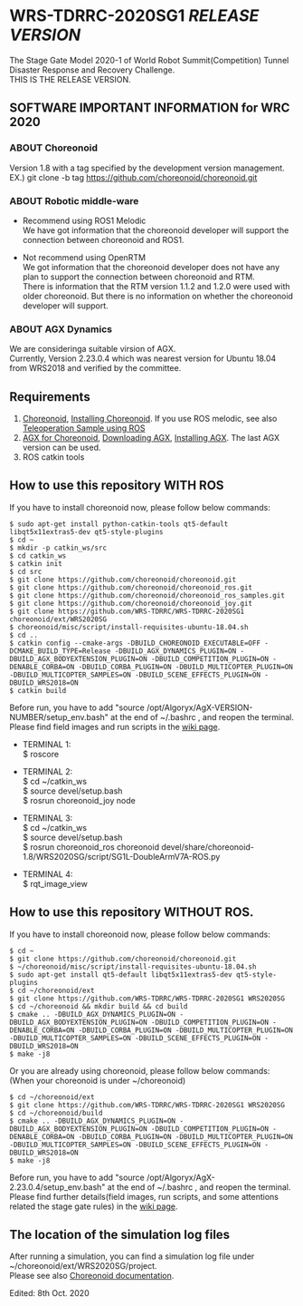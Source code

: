 # WRS-TDRRC-2020SG1  _RELEASE VERSION_  
The Stage Gate Model 2020-1 of World Robot Summit(Competition) Tunnel Disaster Response and Recovery Challenge.  
THIS IS THE RELEASE VERSION.  

## SOFTWARE IMPORTANT INFORMATION for WRC 2020  
### ABOUT Choreonoid  
Version 1.8 with a tag specified by the development version management.  
EX.) git clone -b tag https://github.com/choreonoid/choreonoid.git  
  
### ABOUT Robotic middle-ware  
 * Recommend using ROS1 Melodic  
We have got information that the choreonoid developer will support the connection between choreonoid and ROS1.  
  
 * Not recommend using OpenRTM  
We got information that the choreonoid developer does not have any plan to support the connection between choreonoid and RTM.  
There is information that the RTM version 1.1.2 and 1.2.0 were used with older choreonoid. But there is no information on whether the choreonoid developer will support.  
  
### ABOUT AGX Dynamics  
We are consideringa suitable virsion of AGX.  
Currently, Version 2.23.0.4 which was nearest version for Ubuntu 18.04 from WRS2018 and verified by the committee.  
  

## Requirements  

  1. [Choreonoid](https://choreonoid.org/en/manuals/latest/index.html), [Installing Choreonoid](https://choreonoid.org/en/manuals/latest/install/build-ubuntu.html#development-version). If you use ROS melodic, see also [Teleoperation Sample using ROS](https://choreonoid.org/en/manuals/latest/wrs2018/teleoperation-ros.html)  
  2. [AGX for Choreonoid](https://choreonoid.org/en/manuals/latest/agxdynamics/index.html), [Downloading AGX](https://www.algoryx.se/download/?id=1887), [Installing AGX](https://www.algoryx.se/documentation/complete/agx/tags/latest/UserManual/source/installation.html#install-on-ubuntu-16-04). The last AGX version can be used.  
  3. ROS catkin tools  
 
## How to use this repository WITH ROS  
If you have to install choreonoid now, please follow below commands:  

    $ sudo apt-get install python-catkin-tools qt5-default libqt5x11extras5-dev qt5-style-plugins  
    $ cd ~  
    $ mkdir -p catkin_ws/src  
    $ cd catkin_ws  
    $ catkin init  
    $ cd src  
    $ git clone https://github.com/choreonoid/choreonoid.git  
    $ git clone https://github.com/choreonoid/choreonoid_ros.git  
    $ git clone https://github.com/choreonoid/choreonoid_ros_samples.git  
    $ git clone https://github.com/choreonoid/choreonoid_joy.git  
    $ git clone https://github.com/WRS-TDRRC/WRS-TDRRC-2020SG1 choreonoid/ext/WRS2020SG  
    $ choreonoid/misc/script/install-requisites-ubuntu-18.04.sh  
    $ cd ..    
    $ catkin config --cmake-args -DBUILD_CHOREONOID_EXECUTABLE=OFF -DCMAKE_BUILD_TYPE=Release -DBUILD_AGX_DYNAMICS_PLUGIN=ON -DBUILD_AGX_BODYEXTENSION_PLUGIN=ON -DBUILD_COMPETITION_PLUGIN=ON -DENABLE_CORBA=ON -DBUILD_CORBA_PLUGIN=ON -DBUILD_MULTICOPTER_PLUGIN=ON -DBUILD_MULTICOPTER_SAMPLES=ON -DBUILD_SCENE_EFFECTS_PLUGIN=ON -DBUILD_WRS2018=ON  
    $ catkin build   

Before run, you have to add "source /opt/Algoryx/AgX-VERSION-NUMBER/setup_env.bash" at the end of ~/.bashrc , and reopen the terminal.  
Please find field images and run scripts in the [wiki page](https://github.com/WRS-TDRRC/WRS-TDRRC-2020SG1/wiki).  

* TERMINAL 1:  
    $ roscore  

* TERMINAL 2:  
    $ cd ~/catkin_ws  
    $ source devel/setup.bash  
    $ rosrun choreonoid_joy node  

* TERMINAL 3:  
    $ cd ~/catkin_ws  
    $ source devel/setup.bash  
    $ rosrun choreonoid_ros choreonoid devel/share/choreonoid-1.8/WRS2020SG/script/SG1L-DoubleArmV7A-ROS.py  

* TERMINAL 4:  
    $ rqt_image_view  

## How to use this repository WITHOUT ROS.  
If you have to install choreonoid now, please follow below commands:  

    $ cd ~  
    $ git clone https://github.com/choreonoid/choreonoid.git  
    $ ~/choreonoid/misc/script/install-requisites-ubuntu-18.04.sh  
    $ sudo apt-get install qt5-default libqt5x11extras5-dev qt5-style-plugins  
    $ cd ~/choreonoid/ext  
    $ git clone https://github.com/WRS-TDRRC/WRS-TDRRC-2020SG1 WRS2020SG
    $ cd ~/choreonoid && mkdir build && cd build  
    $ cmake .. -DBUILD_AGX_DYNAMICS_PLUGIN=ON -DBUILD_AGX_BODYEXTENSION_PLUGIN=ON -DBUILD_COMPETITION_PLUGIN=ON -DENABLE_CORBA=ON -DBUILD_CORBA_PLUGIN=ON -DBUILD_MULTICOPTER_PLUGIN=ON -DBUILD_MULTICOPTER_SAMPLES=ON -DBUILD_SCENE_EFFECTS_PLUGIN=ON -DBUILD_WRS2018=ON  
    $ make -j8  
  
Or you are already using choreonoid, please follow below commands:  
(When your choreonoid is under ~/choreonoid)  

    $ cd ~/choreonoid/ext  
    $ git clone https://github.com/WRS-TDRRC/WRS-TDRRC-2020SG1 WRS2020SG
    $ cd ~/choreonoid/build  
    $ cmake .. -DBUILD_AGX_DYNAMICS_PLUGIN=ON -DBUILD_AGX_BODYEXTENSION_PLUGIN=ON -DBUILD_COMPETITION_PLUGIN=ON -DENABLE_CORBA=ON -DBUILD_CORBA_PLUGIN=ON -DBUILD_MULTICOPTER_PLUGIN=ON -DBUILD_MULTICOPTER_SAMPLES=ON -DBUILD_SCENE_EFFECTS_PLUGIN=ON -DBUILD_WRS2018=ON  
    $ make -j8  

Before run, you have to add "source /opt/Algoryx/AgX-2.23.0.4/setup_env.bash" at the end of ~/.bashrc , and reopen the terminal.  
Please find further details(field images, run scripts, and some attentions related the stage gate rules) in the [wiki page](https://github.com/WRS-TDRRC/WRS-TDRRC-2020SG1/wiki).  

## The location of the simulation log files  
After running a simulation, you can find a simulation log file under ~/choreonoid/ext/WRS2020SG/project.  
Please see also [Choreonoid documentation](https://choreonoid.org/en/manuals/1.7/simulation/execution-and-playback.html).  

Edited: 8th Oct. 2020
